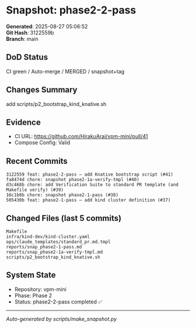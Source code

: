 # Snapshot: phase2-2-pass

**Generated**: 2025-08-27 05:06:52  
**Git Hash**: 3122559b  
**Branch**: main  

## DoD Status
CI green / Auto-merge / MERGED / snapshot+tag

## Changes Summary
add scripts/p2_bootstrap_kind_knative.sh

## Evidence
- CI URL: https://github.com/HirakuArai/vpm-mini/pull/41
- Compose Config: Valid

## Recent Commits
```
3122559 feat: phase2-2-pass – add Knative bootstrap script (#41)
fa8474d chore: snapshot phase2-1a-verify-tmpl (#40)
d3c468b chore: add Verification Suite to standard PR template (and Makefile verify) (#39)
16c1b8b chore: snapshot phase2-1-pass (#38)
505430b feat: phase2-1-pass – add kind cluster definition (#37)
```

## Changed Files (last 5 commits)
```
Makefile
infra/kind-dev/kind-cluster.yaml
ops/claude_templates/standard_pr.md.tmpl
reports/snap_phase2-1-pass.md
reports/snap_phase2-1a-verify-tmpl.md
scripts/p2_bootstrap_kind_knative.sh
```

## System State
- Repository: vpm-mini
- Phase: Phase 2
- Status: phase2-2-pass completed ✅

---
*Auto-generated by scripts/make_snapshot.py*
